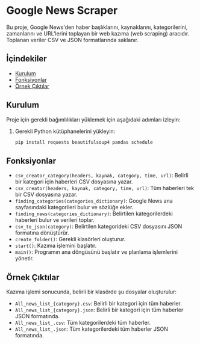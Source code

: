 # Google News Scraper

Bu proje, Google News'den haber başlıklarını, kaynaklarını, kategorilerini, zamanlarını ve URL'lerini toplayan bir web kazıma (web scraping) aracıdır. Toplanan veriler CSV ve JSON formatlarında saklanır.

## İçindekiler

- [Kurulum](#kurulum)
- [Fonksiyonlar](#fonksiyonlar)
- [Örnek Çıktılar](#örnek-çıktılar)

## Kurulum

Proje için gerekli bağımlılıkları yüklemek için aşağıdaki adımları izleyin:


1. Gerekli Python kütüphanelerini yükleyin:

    ```bash
    pip install requests beautifulsoup4 pandas schedule
    ```


## Fonksiyonlar

- `csv_creator_category(headers, kaynak, category, time, url)`: Belirli bir kategori için haberleri CSV dosyasına yazar.
- `csv_creator(headers, kaynak, category, time, url)`: Tüm haberleri tek bir CSV dosyasına yazar.
- `finding_categories(categories_dictionary)`: Google News ana sayfasındaki kategorileri bulur ve sözlüğe ekler.
- `finding_news(categories_dictionary)`: Belirtilen kategorilerdeki haberleri bulur ve verileri toplar.
- `csv_to_json(category)`: Belirtilen kategorideki CSV dosyasını JSON formatına dönüştürür.
- `create_folder()`: Gerekli klasörleri oluşturur.
- `start()`: Kazıma işlemini başlatır.
- `main()`: Programın ana döngüsünü başlatır ve planlama işlemlerini yönetir.

## Örnek Çıktılar

Kazıma işlemi sonucunda, belirli bir klasörde şu dosyalar oluşturulur:

- `All_news_list_{category}.csv`: Belirli bir kategori için tüm haberler.
- `All_news_list_{category}.json`: Belirli bir kategori için tüm haberler JSON formatında.
- `All_news_list_.csv`: Tüm kategorilerdeki tüm haberler.
- `All_news_list_.json`: Tüm kategorilerdeki tüm haberler JSON formatında.

